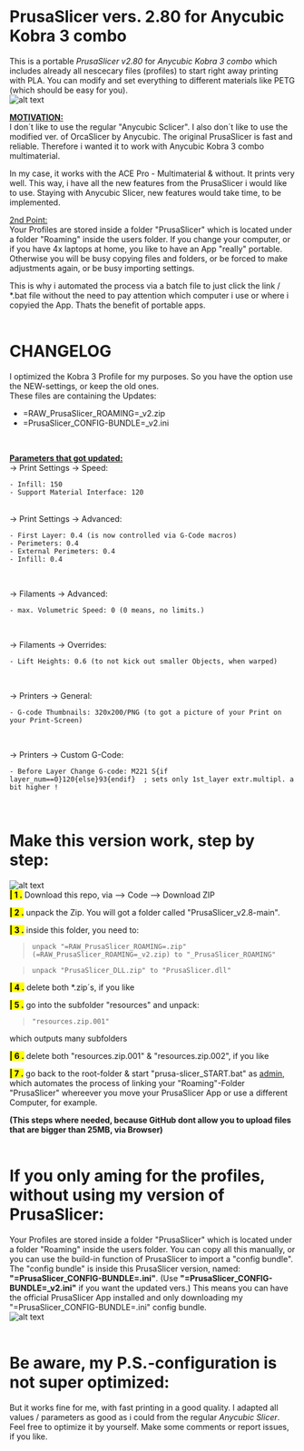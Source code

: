 <!-- 
COMMENTS:
This content will not appear in the rendered Markdown 
<br>
# ${This\ is\ a\ {\color{red}Big}}\ Title$
<br>
$${\color{red}This \space is \space red}$$
$${\color{blue}This \space is \space blue}$$
$${\color{green}This \space is \space green}$$
<br>
${\color{green}This \space is \space green}$  <-- left aligned
$${\color{green}This \space is \space green}$$  <-- middle aligned
<br>
### Using Diff Syntax Highlighting
```diff
- This text will be red
+ This text will be green
! This text will be orange
# This text will be gray
@@ This text will be purple @@
```
<br>
> ``` This text will be green```
<br>
<mark>**| 4 .**</mark> delete both *.zip´s, if you like
<br>
<span style="color:red">text in red</span>
<br>
![](message=gdgdg&color=green)
<br>
$\color{lightblue}{\textrm{this is a example text by me}}$  
$\color{lightblue}{\textrm{"=RAW_PrusaSlicer_ROAMING=.zip"}}$   <-- "_" does not work here
<br>
> $\color{red}{\textrm{This text will be gdsfgd gdgdfg}}$
-->

PrusaSlicer vers. 2.80 for Anycubic Kobra 3 combo
=================================================
This is a portable *PrusaSlicer v2.80* for *Anycubic Kobra 3 combo* which includes 
already all nescecary files (profiles) to start right away printing with PLA.
You can modify and set everything to different materials like PETG (which should be easy for you).
<br>
![alt text](https://github.com/weekendkoder/PrusaSlicer_v2.8/blob/media_files/PrusaSlicer.png)

<ins>**MOTIVATION:**</ins>
<br>
I don´t like to use the regular "Anycubic Sclicer". I also don´t like to use the modified ver. of OrcaSlicer by Anycubic.
The original PrusaSlicer is fast and reliable. Therefore i wanted it to work with Anycubic Kobra 3 combo multimaterial.
<br>

In my case, it works with the ACE Pro - Multimaterial & without. It prints very well. This way, i have all the new features from
the PrusaSlicer i would like to use. Staying with Anycubic Slicer, new features would take time, to be implemented.
<br>

<ins>2nd Point:</ins>
<br>
Your Profiles are stored inside a folder "PrusaSlicer" which is located under a folder "Roaming" inside the users folder.
If you change your computer, or if you have 4x laptops at home, you like to have an App "really" portable. Otherwise you will be busy 
copying files and folders, or be forced to make adjustments again, or be busy importing settings.
<br>

This is why i automated the process via a batch file to just click the link / *.bat file without the need to pay attention
which computer i use or where i copyied the App. Thats the benefit of portable apps.
<br>
<br>


CHANGELOG
==========
I optimized the Kobra 3 Profile for my purposes. So you have the option use the NEW-settings, or keep the old ones.
<br>
These files are containing the Updates:
- =RAW_PrusaSlicer_ROAMING=_v2.zip
- =PrusaSlicer_CONFIG-BUNDLE=_v2.ini
<br>

<ins>**Parameters that got updated:**</ins>
<br>
-> Print Settings -> Speed: 

    - Infill: 150
    - Support Material Interface: 120
<br>
-> Print Settings -> Advanced: 

    - First Layer: 0.4 (is now controlled via G-Code macros)
    - Perimeters: 0.4
    - External Perimeters: 0.4
    - Infill: 0.4
<br>

-> Filaments -> Advanced: 

    - max. Volumetric Speed: 0 (0 means, no limits.)
<br>

-> Filaments -> Overrides: 

    - Lift Heights: 0.6 (to not kick out smaller Objects, when warped) 
<br>

-> Printers -> General: 

    - G-code Thumbnails: 320x200/PNG (to got a picture of your Print on your Print-Screen)
<br>

-> Printers -> Custom G-Code: 

    - Before Layer Change G-code: M221 S{if layer_num==0}120{else}93{endif}  ; sets only 1st_layer extr.multipl. a bit higher !
<br>

Make this version work, step by step:
=====================================
![alt text](https://github.com/weekendkoder/PrusaSlicer_v2.8/blob/media_files/Folder_structure.png)
<br>
<mark>**| 1 .**</mark> Download this repo, via --> Code --> Download ZIP

<mark>**| 2 .**</mark> unpack the Zip. You will got a folder called "PrusaSlicer_v2.8-main".

<mark>**| 3 .**</mark> inside this folder, you need to:

   > ```unpack "=RAW_PrusaSlicer_ROAMING=.zip" (=RAW_PrusaSlicer_ROAMING=_v2.zip) to "_PrusaSlicer_ROAMING"```

   > ```unpack "PrusaSlicer_DLL.zip" to "PrusaSlicer.dll"```

<mark>**| 4 .**</mark> delete both *.zip´s, if you like

<mark>**| 5 .**</mark> go into the subfolder "resources" and unpack:

   > ```"resources.zip.001"```

   which outputs many subfolders

<mark>**| 6 .**</mark> delete both "resources.zip.001" & "resources.zip.002", if you like

<mark>**| 7 .**</mark> go back to the root-folder & start "prusa-slicer_START.bat" as <ins>admin</ins>, 
    which automates the process of linking your "Roaming"-Folder "PrusaSlicer" 
    whereever you move your PrusaSlicer App or use a different Computer, for 
    example.

**(This steps where needed, because GitHub dont allow you to upload files that are bigger than 25MB, via Browser)**
<br>
<br>

If you only aming for the profiles, without using my version of PrusaSlicer:
============================================================================
Your Profiles are stored inside a folder "PrusaSlicer" which is located under a folder "Roaming" inside the users folder.
You can copy all this manually, or you can use the build-in function of PrusaSlicer to import a "config bundle". The "config bundle"
is inside this PrusaSlicer version, named: **"=PrusaSlicer_CONFIG-BUNDLE=.ini"**. (Use **"=PrusaSlicer_CONFIG-BUNDLE=_v2.ini"** if you want the updated vers.) This means you can have the official PrusaSlicer App
installed and only downloading my "=PrusaSlicer_CONFIG-BUNDLE=.ini" config bundle.
<br>
![alt text](https://github.com/weekendkoder/PrusaSlicer_v2.8/blob/media_files/Config_Bundle.png)
<br>
<br>

Be aware, my P.S.-configuration is not super optimized:
=======================================================
But it works fine for me, with fast printing in a good quality. I adapted all values / parameters as good as i could from the regular *Anycubic Slicer*. Feel free to optimize it by yourself.
Make some comments or report issues, if you like.


